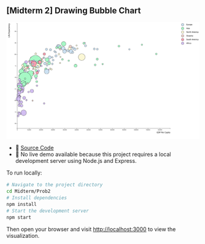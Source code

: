 ## [Midterm 2] Drawing Bubble Chart
<img src = "Midterm/Prob2/image.png" style="max-width: 100%; max-height: 500px; width: auto; height: auto; display: block; margin: auto;">

* 🧾 [Source Code](https://github.com/hoonably/information-visualization/tree/main/Midterm/Prob2/)
* 📌 No live demo available because this project requires a local development server using Node.js and Express.

To run locally:

```bash
# Navigate to the project directory
cd Midterm/Prob2
# Install dependencies
npm install
# Start the development server
npm start
```

Then open your browser and visit [http://localhost:3000](http://localhost:3000) to view the visualization.